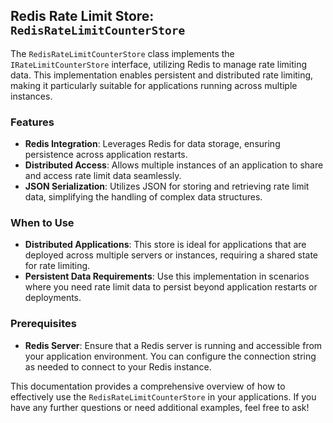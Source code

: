 ## Redis Rate Limit Store: `RedisRateLimitCounterStore`

The `RedisRateLimitCounterStore` class implements the `IRateLimitCounterStore` interface, utilizing Redis to manage rate limiting data. This implementation enables persistent and distributed rate limiting, making it particularly suitable for applications running across multiple instances.

### Features
- **Redis Integration**: Leverages Redis for data storage, ensuring persistence across application restarts.
- **Distributed Access**: Allows multiple instances of an application to share and access rate limit data seamlessly.
- **JSON Serialization**: Utilizes JSON for storing and retrieving rate limit data, simplifying the handling of complex data structures.


### When to Use
- **Distributed Applications**: This store is ideal for applications that are deployed across multiple servers or instances, requiring a shared state for rate limiting.
- **Persistent Data Requirements**: Use this implementation in scenarios where you need rate limit data to persist beyond application restarts or deployments.

### Prerequisites
- **Redis Server**: Ensure that a Redis server is running and accessible from your application environment. You can configure the connection string as needed to connect to your Redis instance.

This documentation provides a comprehensive overview of how to effectively use the `RedisRateLimitCounterStore` in your applications. If you have any further questions or need additional examples, feel free to ask!